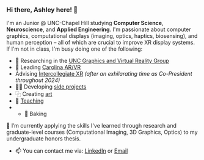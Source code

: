 ### Hi there, Ashley here! 👋

I'm an Junior @ UNC-Chapel Hill studying **Computer Science**, **Neuroscience**, and **Applied Engineering**. I'm passionate about computer graphics, computational displays (imaging, optics, haptics, biosensing), and human perception – all of which are crucial to improve XR display systems. If I'm not in class, I'm busy doing one of the following:

- 🔭 Researching in the [UNC Graphics and Virtual Reality Group](https://telepresence.web.unc.edu/)
- 🥽 Leading [Carolina AR/VR](https://uncarvr.org/)
- Advising [Intercollegiate XR](https://www.icxr.org/) _(after an exhilarating time as Co-President throughout 2024)_
- 👩‍💻 Developing [side projects](https://aneall.github.io/projects.html)
- ⿻ Creating [art](https://aneall.github.io/designs.html)
- 📖 [Teaching](https://aneall.github.io/teaching.html)
- - 🍪 Baking

🌱 I’m currently applying the skills I've learned through research and graduate-level courses (Computational Imaging, 3D Graphics, Optics) to my undergraduate honors thesis.
- 📫 You can contact me via: [LinkedIn](https://www.linkedin.com/in/ashley-neall/) or [Email](aneall@unc.edu)
